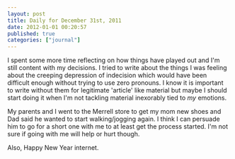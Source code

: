 ```yaml
---
layout: post
title: Daily for December 31st, 2011
date: 2012-01-01 00:20:57
published: true
categories: ["journal"]
---
```

 
I spent some more time reflecting on how things have played out and I'm still content with my decisions. I tried to write about the things I was feeling about the creeping depression of indecision which would have been difficult enough without trying to use zero pronouns. I know it is important to write without them for legitimate 'article' like material but maybe I should start doing it when I'm not tackling material inexorably tied to *my* emotions.

My parents and I went to the Merrell store to get my mom new shoes and Dad said he wanted to start walking/jogging again. I think I can persuade him to go for a short one with me to at least get the process started. I'm not sure if going with me will help or hurt though.

Also, Happy New Year internet.
